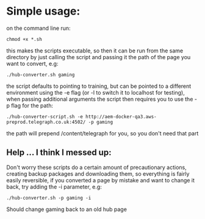 # Simple usage:

on the command line run:

```
chmod +x *.sh
```

this makes the scripts executable, so then it can be run from the same directory by just calling the script and passing it the path of the page you want to convert, e.g:

```
./hub-converter.sh gaming
```

the script defaults to pointing to training, but can be pointed to a different environment using the -e flag (or -l to switch it to localhost for testing), when passing additional arguments the script then requires you to use the -p flag for the path:

```
./hub-converter-script.sh -e http://aem-docker-qa3.aws-preprod.telegraph.co.uk:4502/ -p gaming
```

the path will prepend /content/telegraph for you, so you don't need that part

## Help ... I think I messed up:

Don't worry these scripts do a certain amount of precautionary actions, creating backup packages and downloading them, so everything is fairly easily reversible, if you converted a page by mistake and want to change it back, try adding the -i parameter, e.g:

```
./hub-converter.sh -p gaming -i
``` 

Should change gaming back to an old hub page
